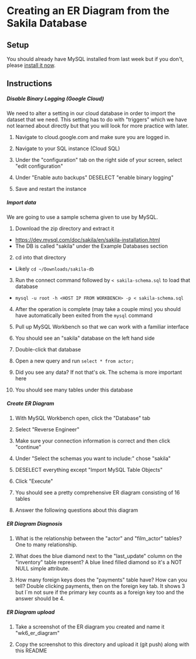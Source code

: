 # Creating an ER Diagram from the Sakila Database

## Setup

You should already have MySQL installed from last week but if you don't, please [install it now](https://dev.mysql.com/downloads/mysql/).

## Instructions

##### Disable Binary Logging (Google Cloud)

We need to alter a setting in our cloud database in order to import the dataset that we need. This setting has to do with "triggers" which we have not learned about directly but that you will look for more practice with later.

1. Navigate to cloud.google.com and make sure you are logged in.

2. Navigate to your SQL instance (Cloud SQL)

3. Under the "configuration" tab on the right side of your screen, select "edit configuration"

4. Under "Enable auto backups" DESELECT "enable binary logging"

5. Save and restart the instance

##### Import data

We are going to use a sample schema given to use by MySQL.

1. Download the zip directory and extract it

-    https://dev.mysql.com/doc/sakila/en/sakila-installation.html
-    The DB is called "sakila" under the Example Databases section

2. cd into that directory

-    Likely `cd ~/Downloads/sakila-db`

3. Run the connect command followed by `< sakila-schema.sql` to load that database

-    `mysql -u root -h <HOST IP FROM WORKBENCH> -p < sakila-schema.sql`

4. After the operation is complete (may take a couple mins) you should have automatically been exited from the `mysql` command

5. Pull up MySQL Workbench so that we can work with a familiar interface

6. You should see an "sakila" database on the left hand side

7. Double-click that database

8. Open a new query and run `select * from actor;`

9. Did you see any data? If not that's ok. The schema is more important here

10. You should see many tables under this database

##### Create ER Diagram

1. With MySQL Workbench open, click the "Database" tab

2. Select "Reverse Engineer"

3. Make sure your connection information is correct and then click "continue"

4. Under "Select the schemas you want to include:" chose "sakila"

5. DESELECT everything except "Import MySQL Table Objects"

6. Click "Execute"

7. You should see a pretty comprehensive ER diagram consisting of 16 tables

8. Answer the following questions about this diagram

##### ER Diagram Diagnosis

1. What is the relationship between the "actor" and "film_actor" tables?
   One to many relationship.

2. What does the blue diamond next to the "last_update" column on the "inventory" table represent?
   A blue lined filled diamond so it's a NOT NULL simple attribute.

3. How many foreign keys does the "payments" table have? How can you tell?
   Double clicking payments, then on the foreign key tab. It shows 3 but I´m not sure if the primary key counts as a foreign key too and the answer should be 4.

##### ER Diagram upload

1. Take a screenshot of the ER diagram you created and name it "wk6_er_diagram"

2. Copy the screenshot to this directory and upload it (git push) along with this README
